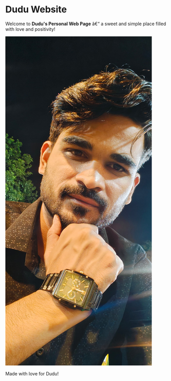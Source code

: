 
# Dudu Website

Welcome to **Dudu's Personal Web Page** â€“ a sweet and simple place filled with love and positivity!

![Dudu Image](./dudu.jpg)

Made with love for Dudu!
